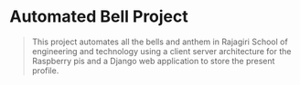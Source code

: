 # Automated Bell Project

>This project automates all the bells and anthem in Rajagiri School of engineering and technology using a client server architecture for the Raspberry pis and a Django web application to store the present profile.